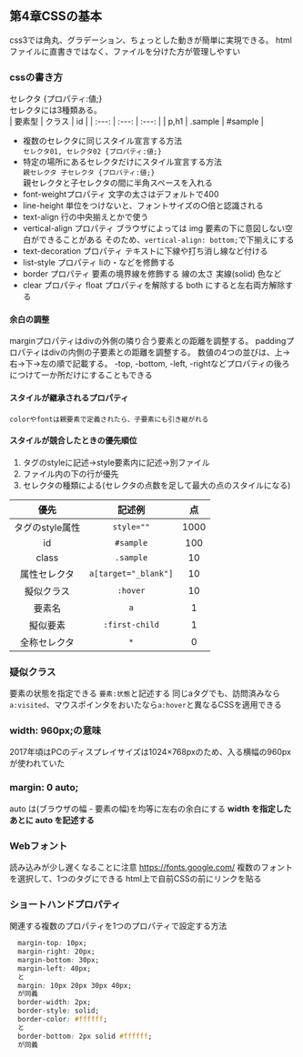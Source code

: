 ## 第4章CSSの基本
  css3では角丸、グラデーション、ちょっとした動きが簡単に実現できる。
  htmlファイルに直書きではなく、ファイルを分けた方が管理しやすい
### cssの書き方
  セレクタ {プロパティ:値;}<br>
  セレクタには3種類ある。<br>
  | 要素型 | クラス | id |
  | :---: | :---: | :---: |
  | p,h1 | .sample | #sample |
  - 複数のセレクタに同じスタイル宣言する方法<br>
    `セレクタ01, セレクタ02 {プロパティ:値;}`
  - 特定の場所にあるセレクタだけにスタイル宣言する方法<br>
    `親セレクタ 子セレクタ {プロパティ:値;}`<br>
    親セレクタと子セレクタの間に半角スペースを入れる
  - font-weightプロパティ
    文字の太さはデフォルトで400
  - line-height
    単位をつけないと、フォントサイズの○倍と認識される
  - text-align
    行の中央揃えとかで使う
  - vertical-align プロパティ
    ブラウザによっては img 要素の下に意図しない空白ができることがある
    そのため、`vertical-align: bottom;`で下揃えにする
  - text-decoration プロパティ
    テキストに下線や打ち消し線など付ける
  - list-style プロパティ
    liの・などを修飾する
  - border プロパティ
    要素の境界線を修飾する
    線の太さ 実線(solid) 色など
  - clear プロパティ
    float プロパティを解除する
    both にすると左右両方解除する
#### 余白の調整
  marginプロパティはdivの外側の隣り合う要素との距離を調整する。
  paddingプロパティはdivの内側の子要素との距離を調整する。
  数値の4つの並びは、上→右→下→左の順で記載する。
  -top, -bottom, -left, -rightなどプロパティの後ろにつけて一か所だけにすることもできる
#### スタイルが継承されるプロパティ
    colorやfontは親要素で定義されたら、子要素にも引き継がれる
#### スタイルが競合したときの優先順位
  1. タグのstyleに記述→style要素内に記述→別ファイル
  2. ファイル内の下の行が優先
  3. セレクタの種類による(セレクタの点数を足して最大の点のスタイルになる)

  | 優先 | 記述例 | 点 |
  | :---: | :---: |:---: |
  | タグのstyle属性 | `style=""` | 1000 |
  | id | `#sample` | 100 |
  | class | `.sample` | 10 |
  | 属性セレクタ | `a[target="_blank"]` | 10 |
  | 擬似クラス | `:hover` | 10 |
  | 要素名 | `a` | 1 |
  | 擬似要素 | `:first-child` | 1 |
  | 全称セレクタ | `*` | 0 |
### 疑似クラス
  要素の状態を指定できる
  `要素:状態`と記述する
  同じaタグでも、訪問済みなら`a:visited`、マウスポインタをおいたなら`a:hover`と異なるCSSを適用できる
### width: 960px;の意味
  2017年頃はPCのディスプレイサイズは1024×768pxのため、入る横幅の960pxが使われていた
### margin: 0 auto;
  auto は(ブラウザの幅 - 要素の幅)を均等に左右の余白にする
__width を指定したあとに auto を記述する__
### Webフォント
  読み込みが少し遅くなることに注意
  https://fonts.google.com/
  複数のフォントを選択して、1つのタグにできる
  html上で自前CSSの前にリンクを貼る
### ショートハンドプロパティ
  関連する複数のプロパティを1つのプロパティで設定する方法
  ```css
    margin-top: 10px;
    margin-right: 20px;
    margin-bottom: 30px;
    margin-left: 40px;
    と
    margin: 10px 20px 30px 40px;
    が同義
    border-width: 2px;
    border-style: solid;
    border-color: #ffffff;
    と
    border-bottom: 2px solid #ffffff;
    が同義
  ```
